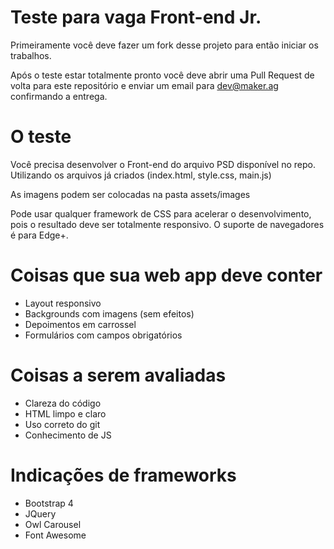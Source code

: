 # Teste para vaga Front-end Jr.
Primeiramente você deve fazer um fork desse projeto para então iniciar os trabalhos.

Após o teste estar totalmente pronto você deve abrir uma Pull Request de volta para este repositório e enviar um email para dev@maker.ag confirmando a entrega.

# O teste
Você precisa desenvolver o Front-end do arquivo PSD disponível no repo. Utilizando os arquivos já criados (index.html, style.css, main.js)

As imagens podem ser colocadas na pasta assets/images

Pode usar qualquer framework de CSS para acelerar o desenvolvimento, pois o resultado deve ser totalmente responsivo. O suporte de navegadores é para Edge+.

# Coisas que sua web app deve conter
- Layout responsivo
- Backgrounds com imagens (sem efeitos)
- Depoimentos em carrossel
- Formulários com campos obrigatórios

# Coisas a serem avaliadas
- Clareza do código
- HTML limpo e claro
- Uso correto do git
- Conhecimento de JS

# Indicações de frameworks
- Bootstrap 4
- JQuery
- Owl Carousel
- Font Awesome
